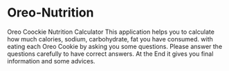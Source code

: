 # Oreo-Nutrition
Oreo Coockie Nutrition Calculator
 This application helps you to calculate how much calories, sodium, carbohydrate, fat you have consumed.
with eating each Oreo Cookie by asking you some questions. Please answer the questions carefully to have correct answers.
At the End it gives you final information and some advices. 

